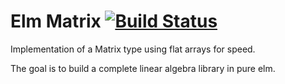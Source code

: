# Elm Matrix [![Build Status](https://travis-ci.org/Punie/elm-matrix.svg?branch=master)](https://travis-ci.org/Punie/elm-matrix)

Implementation of a Matrix type using flat arrays for speed.

The goal is to build a complete linear algebra library in pure elm.
